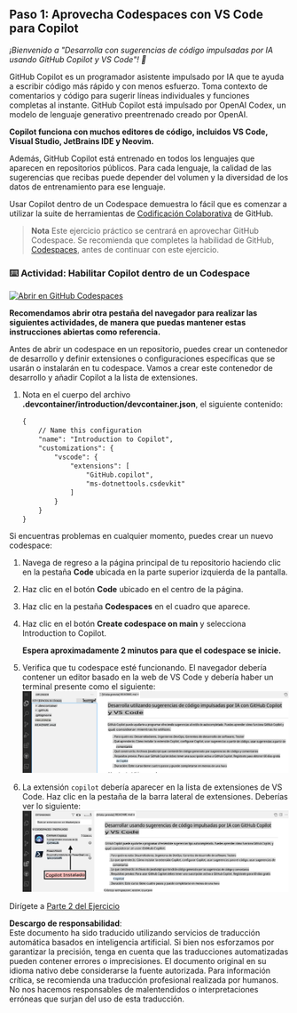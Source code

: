 ## Paso 1: Aprovecha Codespaces con VS Code para Copilot

_¡Bienvenido a "Desarrolla con sugerencias de código impulsadas por IA usando GitHub Copilot y VS Code"! :wave:_

GitHub Copilot es un programador asistente impulsado por IA que te ayuda a escribir código más rápido y con menos esfuerzo. Toma contexto de comentarios y código para sugerir líneas individuales y funciones completas al instante. GitHub Copilot está impulsado por OpenAI Codex, un modelo de lenguaje generativo preentrenado creado por OpenAI.

**Copilot funciona con muchos editores de código, incluidos VS Code, Visual Studio, JetBrains IDE y Neovim.**

Además, GitHub Copilot está entrenado en todos los lenguajes que aparecen en repositorios públicos. Para cada lenguaje, la calidad de las sugerencias que recibas puede depender del volumen y la diversidad de los datos de entrenamiento para ese lenguaje.

Usar Copilot dentro de un Codespace demuestra lo fácil que es comenzar a utilizar la suite de herramientas de [Codificación Colaborativa](https://github.com/features#features-collaboration) de GitHub.

> **Nota**
> Este ejercicio práctico se centrará en aprovechar GitHub Codespace. Se recomienda que completes la habilidad de GitHub, [Codespaces](https://github.com/skills/code-with-codespaces), antes de continuar con este ejercicio.

### ⌨️ Actividad: Habilitar Copilot dentro de un Codespace

[![Abrir en GitHub Codespaces](https://github.com/codespaces/badge.svg)](https://codespaces.new/microsoft/mastering-github-copilot-for-dotnet-csharp-developers?devcontainer_path=.devcontainer%2Fintroduction%2Fdevcontainer.json)

**Recomendamos abrir otra pestaña del navegador para realizar las siguientes actividades, de manera que puedas mantener estas instrucciones abiertas como referencia.**

Antes de abrir un codespace en un repositorio, puedes crear un contenedor de desarrollo y definir extensiones o configuraciones específicas que se usarán o instalarán en tu codespace. Vamos a crear este contenedor de desarrollo y añadir Copilot a la lista de extensiones.

1. Nota en el cuerpo del archivo **.devcontainer/introduction/devcontainer.json**, el siguiente contenido:
   ```
   {
       // Name this configuration
       "name": "Introduction to Copilot",
       "customizations": {
           "vscode": {
               "extensions": [
                   "GitHub.copilot",
                   "ms-dotnettools.csdevkit"
               ]
           }
       }
   }
   ```

Si encuentras problemas en cualquier momento, puedes crear un nuevo codespace:

1. Navega de regreso a la página principal de tu repositorio haciendo clic en la pestaña **Code** ubicada en la parte superior izquierda de la pantalla.
1. Haz clic en el botón **Code** ubicado en el centro de la página.
1. Haz clic en la pestaña **Codespaces** en el cuadro que aparece.
1. Haz clic en el botón **Create codespace on main** y selecciona Introduction to Copilot.

   **Espera aproximadamente 2 minutos para que el codespace se inicie.**

1. Verifica que tu codespace esté funcionando. El navegador debería contener un editor basado en la web de VS Code y debería haber un terminal presente como el siguiente:
   ![Captura de pantalla 2023-03-09 a las 9 09 07 AM](../../../../translated_images/1-skills-0.1c00cff1473d07e185dbb26d6fb869697436c85fbfb7166f9cfc394f08e77776.es.png)
1. La extensión `copilot` debería aparecer en la lista de extensiones de VS Code. Haz clic en la pestaña de la barra lateral de extensiones. Deberías ver lo siguiente:
   ![Captura de pantalla 2023-03-09 a las 9 04 13 AM](../../../../translated_images/1-skills-1.86911486a2a6c46d5195718017ae3e4e45be73c900914136d779693e75394d3c.es.png)

Dirígete a [Parte 2 del Ejercicio](./2-skills-dotnet.md)

**Descargo de responsabilidad**:  
Este documento ha sido traducido utilizando servicios de traducción automática basados en inteligencia artificial. Si bien nos esforzamos por garantizar la precisión, tenga en cuenta que las traducciones automatizadas pueden contener errores o imprecisiones. El documento original en su idioma nativo debe considerarse la fuente autorizada. Para información crítica, se recomienda una traducción profesional realizada por humanos. No nos hacemos responsables de malentendidos o interpretaciones erróneas que surjan del uso de esta traducción.